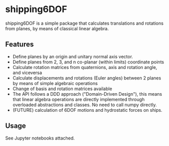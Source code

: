 # shipping6DOF
shipping6DOF is a simple package that calculates translations and rotations from planes, by means
of classical linear algebra. 

## Features
 - Define planes by an origin and unitary normal axis vector.
 - Define planes from 2, 3, and n co-planar (within limits) coordinate points
 - Calculate rotation matrices from quaternions, axis and rotation angle, and viceversa
 - Calculate displacements and rotations (Euler angles) between 2 planes by means of simple algebraic operations
 - Change of basis and rotation matrices available
 - The API follows a DDD approach ("Domain-Driven Design"), this means that linear algebra operations are directly
   implemented through overloaded abstractions and classes. No need to call numpy directly.
 - (FUTURE) calculation of 6DOF motions and hydrostatic forces on ships.

## Usage

See Jupyter notebooks attached.
 
